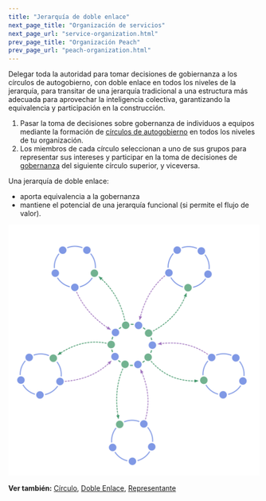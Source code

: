 ```yaml
---
title: "Jerarquía de doble enlace"
next_page_title: "Organización de servicios"
next_page_url: "service-organization.html"
prev_page_title: "Organización Peach"
prev_page_url: "peach-organization.html"
---
```



<div class="card summary"><div class="card-body">Delegar toda la autoridad para tomar decisiones de gobiernanza a los círculos de autogobierno, con doble enlace en todos los niveles de la jerarquía, para transitar de una jerarquía tradicional a una estructura más adecuada para aprovechar la inteligencia colectiva, garantizando la equivalencia y participación en la construcción.
</div></div>

1. Pasar la toma de decisiones sobre gobernanza de individuos a equipos mediante la formación de <a href="glossary.html#entry-governance" class="glossary-tooltip" data-toggle="tooltip" title="Gobernanza: El proceso de establecer objetivos y tomar y evolucionar decisiones que orientan a las personas hacia la consecución de dichos objetivos."></a> <a href="glossary.html#entry-circle" class="glossary-tooltip" data-toggle="tooltip" title="Círculo: Un equipo autogobernado y semiautónomo de personas equivalentes que colaboran para dar cuenta de un dominio.">círculos de autogobierno</a> en todos los niveles de tu organización.
2. Los miembros de cada círculo seleccionan a uno de sus grupos para representar sus intereses y participar en la toma de decisiones de <a href="glossary.html#entry-governance" class="glossary-tooltip" data-toggle="tooltip" title="Gobernanza: El proceso de establecer objetivos y tomar y evolucionar decisiones que orientan a las personas hacia la consecución de dichos objetivos.">gobernanza</a> del siguiente círculo superior, y viceversa.

Una jerarquía de doble enlace:

- aporta equivalencia a la gobernanza
- mantiene el potencial de una jerarquía funcional (si permite el flujo de valor).

![Una jerarquía de doble enlace: no la jerarquía habitual](img/structural-patterns/double-linked-hierarchy.png)

**Ver también:** [Círculo](circle.html), [Doble Enlace](double-linking.html), [Representante](representative.html)